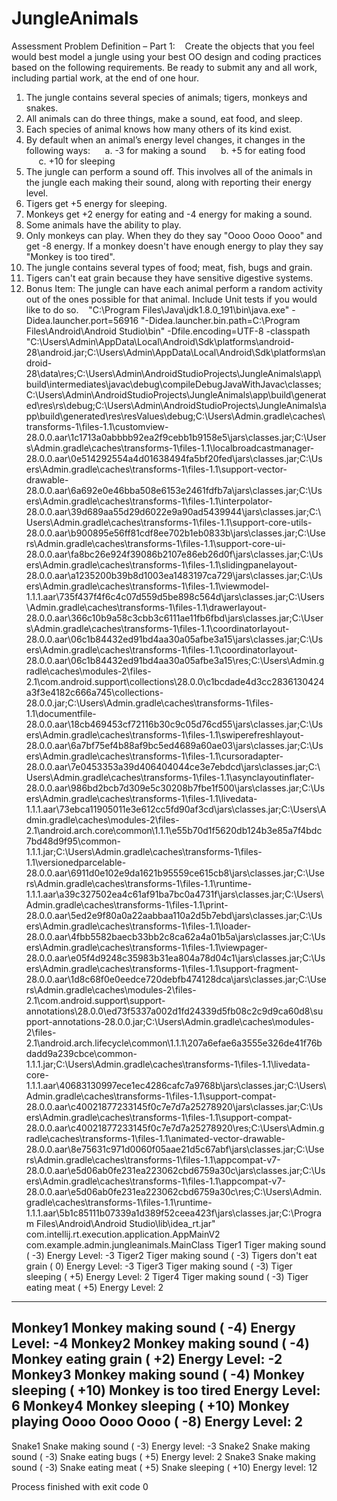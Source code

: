 # JungleAnimals


Assessment Problem Definition – Part 1: 
 
Create the objects that you feel would best model a jungle using your best OO design and coding practices based on the following requirements.
Be ready to submit any and all work, including partial work, at the end of one hour.
1. The jungle contains several species of animals; tigers, monkeys and snakes.
2. All animals can do three things, make a sound, eat food, and sleep.
3. Each species of animal knows how many others of its kind exist.
4. By default when an animal’s energy level changes, it changes in the following ways:
     a. -3 for making a sound
     b. +5 for eating food
     c. +10 for sleeping
5. The jungle can perform a sound off. This involves all of the animals in the jungle each making their sound, along with reporting their energy level.
6. Tigers get +5 energy for sleeping.
7. Monkeys get +2 energy for eating and -4 energy for making a sound.
8. Some animals have the ability to play.
9. Only monkeys can play. When they do they say "Oooo Oooo Oooo" and get -8 energy. If a monkey doesn't have enough energy to play they say "Monkey is too tired".
10. The jungle contains several types of food; meat, fish, bugs and grain.
11. Tigers can't eat grain because they have sensitive digestive systems.
12. Bonus Item: The jungle can have each animal perform a random activity out of the ones possible for that animal. Include Unit tests if you would like to do so.
 
 "C:\Program Files\Java\jdk1.8.0_191\bin\java.exe" -Didea.launcher.port=56916 "-Didea.launcher.bin.path=C:\Program Files\Android\Android Studio\bin" -Dfile.encoding=UTF-8 -classpath "C:\Users\Admin\AppData\Local\Android\Sdk\platforms\android-28\android.jar;C:\Users\Admin\AppData\Local\Android\Sdk\platforms\android-28\data\res;C:\Users\Admin\AndroidStudioProjects\JungleAnimals\app\build\intermediates\javac\debug\compileDebugJavaWithJavac\classes;C:\Users\Admin\AndroidStudioProjects\JungleAnimals\app\build\generated\res\rs\debug;C:\Users\Admin\AndroidStudioProjects\JungleAnimals\app\build\generated\res\resValues\debug;C:\Users\Admin\.gradle\caches\transforms-1\files-1.1\customview-28.0.0.aar\1c1713a0abbbb92ea2f9cebb1b9158e5\jars\classes.jar;C:\Users\Admin\.gradle\caches\transforms-1\files-1.1\localbroadcastmanager-28.0.0.aar\0e514292554a4d01638494fa5bf20fed\jars\classes.jar;C:\Users\Admin\.gradle\caches\transforms-1\files-1.1\support-vector-drawable-28.0.0.aar\6a692e0e46bba508e6153e2461fdfb7a\jars\classes.jar;C:\Users\Admin\.gradle\caches\transforms-1\files-1.1\interpolator-28.0.0.aar\39d689aa55d29d6022e9a90ad5439944\jars\classes.jar;C:\Users\Admin\.gradle\caches\transforms-1\files-1.1\support-core-utils-28.0.0.aar\b900895e56ff81cdf8ee702b1eb0833b\jars\classes.jar;C:\Users\Admin\.gradle\caches\transforms-1\files-1.1\support-core-ui-28.0.0.aar\fa8bc26e924f39086b2107e86eb26d0f\jars\classes.jar;C:\Users\Admin\.gradle\caches\transforms-1\files-1.1\slidingpanelayout-28.0.0.aar\a1235200b39b8d1003ea1483197ca729\jars\classes.jar;C:\Users\Admin\.gradle\caches\transforms-1\files-1.1\viewmodel-1.1.1.aar\735f437f4f6c4c07d559d5be898c564d\jars\classes.jar;C:\Users\Admin\.gradle\caches\transforms-1\files-1.1\drawerlayout-28.0.0.aar\366c10b9a58c3cbb3c6111ae11fb6fbd\jars\classes.jar;C:\Users\Admin\.gradle\caches\transforms-1\files-1.1\coordinatorlayout-28.0.0.aar\06c1b84432ed91bd4aa30a05afbe3a15\jars\classes.jar;C:\Users\Admin\.gradle\caches\transforms-1\files-1.1\coordinatorlayout-28.0.0.aar\06c1b84432ed91bd4aa30a05afbe3a15\res;C:\Users\Admin\.gradle\caches\modules-2\files-2.1\com.android.support\collections\28.0.0\c1bcdade4d3cc2836130424a3f3e4182c666a745\collections-28.0.0.jar;C:\Users\Admin\.gradle\caches\transforms-1\files-1.1\documentfile-28.0.0.aar\18cb469453cf72116b30c9c05d76cd55\jars\classes.jar;C:\Users\Admin\.gradle\caches\transforms-1\files-1.1\swiperefreshlayout-28.0.0.aar\6a7bf75ef4b88af9bc5ed4689a60ae03\jars\classes.jar;C:\Users\Admin\.gradle\caches\transforms-1\files-1.1\cursoradapter-28.0.0.aar\7e0453353a39d406404044ce3e7ebdcd\jars\classes.jar;C:\Users\Admin\.gradle\caches\transforms-1\files-1.1\asynclayoutinflater-28.0.0.aar\986bd2bcb7d309e5c30208b7fbe1f500\jars\classes.jar;C:\Users\Admin\.gradle\caches\transforms-1\files-1.1\livedata-1.1.1.aar\73ebca11905011e3e612cc5fd90af3cd\jars\classes.jar;C:\Users\Admin\.gradle\caches\modules-2\files-2.1\android.arch.core\common\1.1.1\e55b70d1f5620db124b3e85a7f4bdc7bd48d9f95\common-1.1.1.jar;C:\Users\Admin\.gradle\caches\transforms-1\files-1.1\versionedparcelable-28.0.0.aar\6911d0e102e9da1621b95559ce615cb8\jars\classes.jar;C:\Users\Admin\.gradle\caches\transforms-1\files-1.1\runtime-1.1.1.aar\a39c327502ea4c61af91ba7bc0a4731f\jars\classes.jar;C:\Users\Admin\.gradle\caches\transforms-1\files-1.1\print-28.0.0.aar\5ed2e9f80a0a22aabbaa110a2d5b7ebd\jars\classes.jar;C:\Users\Admin\.gradle\caches\transforms-1\files-1.1\loader-28.0.0.aar\4fbb5582baecb33bb2c8ca62a4a01b5a\jars\classes.jar;C:\Users\Admin\.gradle\caches\transforms-1\files-1.1\viewpager-28.0.0.aar\e05f4d9248c35983b31ea804a78d04c1\jars\classes.jar;C:\Users\Admin\.gradle\caches\transforms-1\files-1.1\support-fragment-28.0.0.aar\1d8c68f0e0eedce720debfb474128dca\jars\classes.jar;C:\Users\Admin\.gradle\caches\modules-2\files-2.1\com.android.support\support-annotations\28.0.0\ed73f5337a002d1fd24339d5fb08c2c9d9ca60d8\support-annotations-28.0.0.jar;C:\Users\Admin\.gradle\caches\modules-2\files-2.1\android.arch.lifecycle\common\1.1.1\207a6efae6a3555e326de41f76bdadd9a239cbce\common-1.1.1.jar;C:\Users\Admin\.gradle\caches\transforms-1\files-1.1\livedata-core-1.1.1.aar\40683130997ece1ec4286cafc7a9768b\jars\classes.jar;C:\Users\Admin\.gradle\caches\transforms-1\files-1.1\support-compat-28.0.0.aar\c40021877233145f0c7e7d7a25278920\jars\classes.jar;C:\Users\Admin\.gradle\caches\transforms-1\files-1.1\support-compat-28.0.0.aar\c40021877233145f0c7e7d7a25278920\res;C:\Users\Admin\.gradle\caches\transforms-1\files-1.1\animated-vector-drawable-28.0.0.aar\8e75631c971d0060f05aae21d5c67abf\jars\classes.jar;C:\Users\Admin\.gradle\caches\transforms-1\files-1.1\appcompat-v7-28.0.0.aar\e5d06ab0fe231ea223062cbd6759a30c\jars\classes.jar;C:\Users\Admin\.gradle\caches\transforms-1\files-1.1\appcompat-v7-28.0.0.aar\e5d06ab0fe231ea223062cbd6759a30c\res;C:\Users\Admin\.gradle\caches\transforms-1\files-1.1\runtime-1.1.1.aar\5b1c85111b07339a1d389f52ceea423f\jars\classes.jar;C:\Program Files\Android\Android Studio\lib\idea_rt.jar" com.intellij.rt.execution.application.AppMainV2 com.example.admin.jungleanimals.MainClass
Tiger1
Tiger making sound ( -3)
Energy Level: -3
Tiger2
Tiger making sound ( -3)
Tigers don't eat grain ( 0)
Energy Level: -3
Tiger3
Tiger making sound ( -3)
Tiger sleeping ( +5)
Energy Level: 2
Tiger4
Tiger making sound ( -3)
Tiger eating meat ( +5)
Energy Level: 2
------------------------------------------
Monkey1
Monkey making sound ( -4)
Energy Level: -4
Monkey2
Monkey making sound ( -4)
Monkey eating grain ( +2)
Energy Level: -2
Monkey3
Monkey making sound ( -4)
Monkey sleeping ( +10)
Monkey is too tired
Energy Level: 6
Monkey4
Monkey sleeping ( +10)
Monkey playing Oooo Oooo Oooo  ( -8)
Energy Level: 2
------------------------------------------
Snake1
Snake making sound ( -3)
Energy level: -3
Snake2
Snake making sound ( -3)
Snake eating bugs ( +5)
Energy level: 2
Snake3
Snake making sound ( -3)
Snake eating meat ( +5)
Snake sleeping ( +10)
Energy level: 12

Process finished with exit code 0
